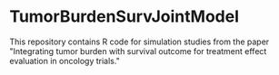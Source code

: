 # TumorBurdenSurvJointModel
This repository contains R code for simulation studies from the paper "Integrating tumor burden with survival outcome for treatment effect evaluation in oncology trials."
